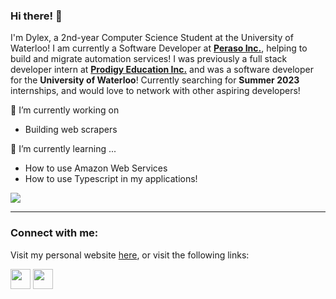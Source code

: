 ### Hi there! 👋

I'm Dylex, a 2nd-year Computer Science Student at the University of Waterloo! I am currently a Software Developer at [**Peraso Inc.**](https://perasoinc.com/), helping to build and migrate automation services! I was previously a full stack developer intern at [**Prodigy Education Inc.**](https://www.prodigygame.com/main-en/) and was a software developer for the **University of Waterloo**! Currently searching for **Summer 2023** internships, and would love to network with other aspiring developers!

🔭 I’m currently working on
- Building web scrapers

🌱 I’m currently learning ...
- How to use Amazon Web Services
- How to use Typescript in my applications!

![](https://komarev.com/ghpvc/?username=dylex-suan)

-----

### Connect with me:

Visit my personal website [here](https://www.dylexsuan.com), or visit the following links:

<div>
  <a href="https://www.linkedin.com/in/dylex-suan"><img height="32" width="32" src="https://cdn.jsdelivr.net/npm/simple-icons@v6/icons/linkedin.svg" /></a>
  <a href="https://github.com/dylex-suan"><img height="32" width="32" src="https://cdn.jsdelivr.net/npm/simple-icons@v6/icons/github.svg" /></a>
</div>

<!--
**dylex-suan/dylex-suan** is a ✨ _special_ ✨ repository because its `README.md` (this file) appears on your GitHub profile.

Here are some ideas to get you started:

- 🔭 I’m currently working on ...
- 🌱 I’m currently learning ...
- 👯 I’m looking to collaborate on ...
- 🤔 I’m looking for help with ...
- 💬 Ask me about ...
- 📫 How to reach me: ...
- 😄 Pronouns: ...
- ⚡ Fun fact: ...
-->
